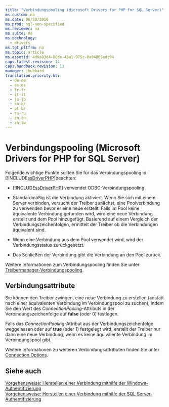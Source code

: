```yaml
---
title: "Verbindungspooling (Microsoft Drivers for PHP for SQL Server)"
ms.custom: na
ms.date: 06/28/2016
ms.prod: sql-non-specified
ms.reviewer: na
ms.suite: na
ms.technology: 
  - drivers
ms.tgt_pltfrm: na
ms.topic: article
ms.assetid: 4d9a83d4-08de-43a1-975c-0a94005edc94
caps.latest.revision: 14
caps.handback.revision: 13
manager: jhubbard
translation.priority.ht: 
  - de-de
  - es-es
  - fr-fr
  - it-it
  - ja-jp
  - ko-kr
  - pt-br
  - ru-ru
  - zh-cn
  - zh-tw
---
```

# Verbindungspooling (Microsoft Drivers for PHP for SQL Server)
Folgende wichtige Punkte sollten Sie für das Verbindungspooling in [!INCLUDE[ssDriverPHP](../content/includes/ssDriverPHP_md.md)]beachten:  
  
-   [!INCLUDE[ssDriverPHP](../content/includes/ssDriverPHP_md.md)] verwendet ODBC-Verbindungspooling.  
  
-   Standardmäßig ist die Verbindung aktiviert. Wenn Sie sich mit einem Server verbinden, versucht der Treiber zunächst, eine Poolverbindung zu verwenden bevor er eine neue erstellt. Falls im Pool keine äquivalente Verbindung gefunden wird, wird eine neue Verbindung erstellt und dem Pool hinzugefügt. Basierend auf einem Vergleich der Verbindungszeichenfolgen, ermittelt der Treiber  ob die Verbindungen äquivalent sind.  
  
-   Wenn eine Verbindung aus dem Pool verwendet wird, wird der Verbindungsstatus zurückgesetzt.   
  
-   Das Schließen der Verbindung gibt die Verbindung an den Pool zurück.  
  
Weitere Informationen zum Verbindungspooling finden Sie unter [Treibermanager-Verbindungspooling](http://go.microsoft.com/fwlink/?linkid=119622).  
  
## Verbindungsattribute  
Sie können den Treiber zwingen, eine neue Verbindung zu erstellen \(anstatt nach einer äquivalenten Verbindung im Verbindungspool zu suchen\), indem Sie den Wert des *ConnectionPooling*-Attributs in der Verbindungszeichenfolge auf **false** \(oder 0\) festlegen.  
  
Falls das *ConnectionPooling*-Attribut aus der Verbindungszeichenfolge weggelassen oder auf **true** \(oder 1\) festgelegt wird, erstellt der Treiber nur dann eine neue Verbindung, wenn es keine äquivalente Verbindung im Verbindungspool gibt.  
  
Weitere Informationen zu weiteren Verbindungsattributen finden Sie unter [Connection Options](../content/Connection-Options.md).  
  
## Siehe auch  
[Vorgehensweise: Herstellen einer Verbindung mithilfe der Windows-Authentifizierung](../Topic/How%20to:%20Connect%20Using%20Windows%20Authentication.md)  
[Vorgehensweise: Herstellen einer Verbindung mithilfe der SQL Server-Authentifizierung](../Topic/How%20to:%20Connect%20Using%20SQL%20Server%20Authentication.md)  
  
